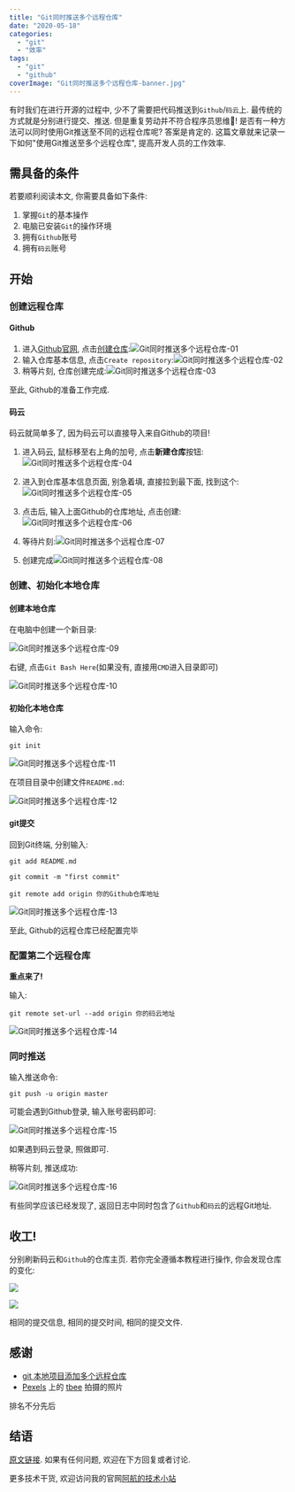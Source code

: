 ```yaml
---
title: "Git同时推送多个远程仓库"
date: "2020-05-18"
categories: 
  - "git"
  - "效率"
tags: 
  - "git"
  - "github"
coverImage: "Git同时推送多个远程仓库-banner.jpg"
---
```


有时我们在进行开源的过程中, 少不了需要把代码推送到`Github`/`码云`上. 最传统的方式就是分别进行提交、推送. 但是重复劳动并不符合程序员思维😤! 是否有一种方法可以同时使用Git推送至不同的远程仓库呢? 答案是肯定的. 这篇文章就来记录一下如何"使用Git推送至多个远程仓库", 提高开发人员的工作效率.

## 需具备的条件

若要顺利阅读本文, 你需要具备如下条件:

1. 掌握`Git`的基本操作
2. 电脑已安装`Git`的操作环境
3. 拥有`Github`账号
4. 拥有`码云`账号

## 开始

### 创建远程仓库

#### Github

1. 进入[Github官网](https://github.com/), 点击[创建仓库](https://github.com/new):![ Git同时推送多个远程仓库-01](images/Git同时推送多个远程仓库-01.png)
2. 输入仓库基本信息, 点击`Create repository`:![Git同时推送多个远程仓库-02](images/Git同时推送多个远程仓库-02.png)
3. 稍等片刻, 仓库创建完成:![Git同时推送多个远程仓库-03](images/Git同时推送多个远程仓库-03.png)

至此, Github的准备工作完成.

#### 码云

码云就简单多了, 因为码云可以直接导入来自Github的项目!

1. 进入码云, 鼠标移至右上角的加号, 点击**新建仓库**按钮: ![Git同时推送多个远程仓库-04](images/Git同时推送多个远程仓库-04.png)

2. 进入到仓库基本信息页面, 别急着填, 直接拉到最下面, 找到这个: ![Git同时推送多个远程仓库-05](images/Git同时推送多个远程仓库-05.png)

3. 点击后, 输入上面Github的仓库地址, 点击创建:![Git同时推送多个远程仓库-06](images/Git同时推送多个远程仓库-06.png)

4. 等待片刻:![Git同时推送多个远程仓库-07](images/Git同时推送多个远程仓库-07.png)

5. 创建完成![Git同时推送多个远程仓库-08](images/Git同时推送多个远程仓库-08.png)

### 创建、初始化本地仓库

#### 创建本地仓库

在电脑中创建一个新目录:

![Git同时推送多个远程仓库-09](images/Git同时推送多个远程仓库-09.png)

右键, 点击`Git Bash Here`(如果没有, 直接用`CMD`进入目录即可)

![Git同时推送多个远程仓库-10](images/Git同时推送多个远程仓库-10.png)

#### 初始化本地仓库

输入命令:

```shell
git init
```

![Git同时推送多个远程仓库-11](images/Git同时推送多个远程仓库-11.png)

在项目目录中创建文件`README.md`:

![Git同时推送多个远程仓库-12](images/Git同时推送多个远程仓库-12.png)

#### git提交

回到Git终端, 分别输入:

```shell
git add README.md
```

```shell
git commit -m "first commit"
```

```shell
git remote add origin 你的Github仓库地址
```

![Git同时推送多个远程仓库-13](images/Git同时推送多个远程仓库-13.png)

至此, Github的远程仓库已经配置完毕

### 配置第二个远程仓库

**重点来了!**

输入:

```shell
git remote set-url --add origin 你的码云地址
```

![Git同时推送多个远程仓库-14](images/Git同时推送多个远程仓库-14.png)

### 同时推送

输入推送命令:

```shell
git push -u origin master
```

可能会遇到Github登录, 输入账号密码即可:

![Git同时推送多个远程仓库-15](images/Git同时推送多个远程仓库-15.png)

如果遇到码云登录, 照做即可.

稍等片刻, 推送成功:

![Git同时推送多个远程仓库-16](images/Git同时推送多个远程仓库-16.png)

有些同学应该已经发现了, 返回日志中同时包含了`Github`和`码云`的远程Git地址.

## 收工!

分别刷新码云和`Github`的仓库主页. 若你完全遵循本教程进行操作, 你会发现仓库的变化:

![](images/Git同时推送多个远程仓库-17.png)

![](images/Git同时推送多个远程仓库-18.png)

相同的提交信息, 相同的提交时间, 相同的提交文件.

## 感谢

- [git 本地项目添加多个远程仓库](https://blog.csdn.net/mengzuchao/article/details/80489864)
- [Pexels](https://www.pexels.com/zh-cn/photo/82256/?utm_content=attributionCopyText&utm_medium=referral&utm_source=pexels) 上的 [tbee](https://www.pexels.com/zh-cn/@tbee-14592?utm_content=attributionCopyText&utm_medium=referral&utm_source=pexels) 拍摄的照片

排名不分先后

## 结语

[原文链接](https://www.bugcatt.com/archives/1232). 如果有任何问题, 欢迎在下方回复或者讨论.

更多技术干货, 欢迎访问我的官网[阿航的技术小站](https://www.bugcatt.com)

